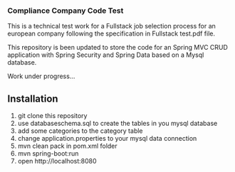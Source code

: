 ### Compliance Company Code Test

This is a technical test work for a Fullstack job selection process for an european company following the specification in Fullstack test.pdf file.

This repository is been updated to store the code for an Spring MVC CRUD application with Spring Security and Spring Data based on a Mysql database.

Work under progress...

## Installation
1. git clone this repository
2. use databaseschema.sql to create the tables in you mysql database
3. add some categories to the category table
4. change application.properties to your mysql data connection
5. mvn clean pack in pom.xml folder
6. mvn spring-boot:run
7. open http://localhost:8080
